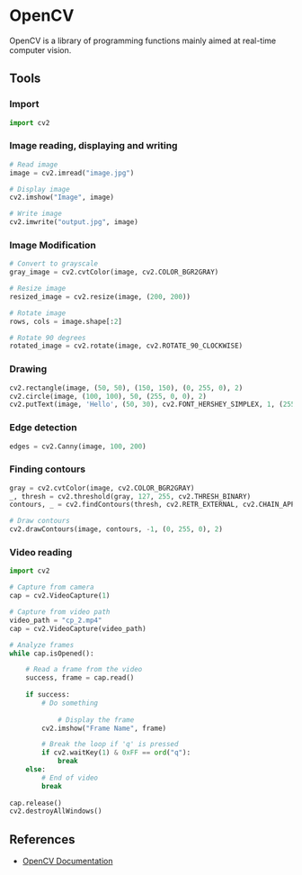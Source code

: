 # OpenCV
OpenCV is a library of programming functions mainly aimed at real-time computer vision. 

## Tools

### Import 
```python
import cv2
```
### Image reading, displaying and writing
```python
# Read image
image = cv2.imread("image.jpg")

# Display image
cv2.imshow("Image", image)

# Write image
cv2.imwrite("output.jpg", image)
```

### Image Modification
```python
# Convert to grayscale
gray_image = cv2.cvtColor(image, cv2.COLOR_BGR2GRAY)

# Resize image
resized_image = cv2.resize(image, (200, 200))

# Rotate image
rows, cols = image.shape[:2]

# Rotate 90 degrees
rotated_image = cv2.rotate(image, cv2.ROTATE_90_CLOCKWISE)
```

### Drawing
```python
cv2.rectangle(image, (50, 50), (150, 150), (0, 255, 0), 2)  
cv2.circle(image, (100, 100), 50, (255, 0, 0), 2)          
cv2.putText(image, 'Hello', (50, 30), cv2.FONT_HERSHEY_SIMPLEX, 1, (255, 0, 0), 2)
```

### Edge detection
```python
edges = cv2.Canny(image, 100, 200)
```

### Finding contours
```python
gray = cv2.cvtColor(image, cv2.COLOR_BGR2GRAY)
_, thresh = cv2.threshold(gray, 127, 255, cv2.THRESH_BINARY)
contours, _ = cv2.findContours(thresh, cv2.RETR_EXTERNAL, cv2.CHAIN_APPROX_SIMPLE)

# Draw contours
cv2.drawContours(image, contours, -1, (0, 255, 0), 2)
```

### Video reading
```python
import cv2

# Capture from camera
cap = cv2.VideoCapture(1)

# Capture from video path
video_path = "cp_2.mp4"
cap = cv2.VideoCapture(video_path)

# Analyze frames
while cap.isOpened():

    # Read a frame from the video
    success, frame = cap.read()
    
    if success:
        # Do something
        
		    # Display the frame
        cv2.imshow("Frame Name", frame)

        # Break the loop if 'q' is pressed
        if cv2.waitKey(1) & 0xFF == ord("q"):
            break
    else:
        # End of video
        break
        
cap.release()
cv2.destroyAllWindows() 
```

## References
- [OpenCV Documentation](https://docs.opencv.org/master/)